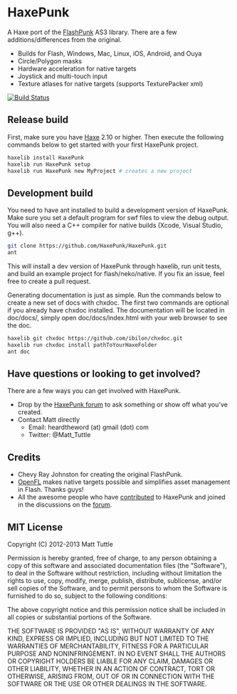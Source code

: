 # HaxePunk

A Haxe port of the [FlashPunk](http://useflashpunk.net) AS3 library. There are a few additions/differences from the original.

* Builds for Flash, Windows, Mac, Linux, iOS, Android, and Ouya
* Circle/Polygon masks
* Hardware acceleration for native targets
* Joystick and multi-touch input
* Texture atlases for native targets (supports TexturePacker xml)

[![Build Status](https://travis-ci.org/HaxePunk/HaxePunk.png?branch=master)](https://travis-ci.org/HaxePunk/HaxePunk)

## Release build

First, make sure you have [Haxe](http://haxe.org) 2.10 or higher. Then execute the following commands below to get started with your first HaxePunk project.

```bash
haxelib install HaxePunk
haxelib run HaxePunk setup
haxelib run HaxePunk new MyProject # creates a new project
```

## Development build

You need to have ant installed to build a development version of HaxePunk. Make sure you set a default program for swf files to view the debug output. You will also need a C++ compiler for native builds (Xcode, Visual Studio, g++).

```bash
git clone https://github.com/HaxePunk/HaxePunk.git
ant
```

This will install a dev version of HaxePunk through haxelib, run unit tests, and build an example project for flash/neko/native. If you fix an issue, feel free to create a pull request.

Generating documentation is just as simple. Run the commands below to create a new set of docs with chxdoc. The first two commands are optional if you already have chxdoc installed.
The documentation will be located in doc/docs/, simply open doc/docs/index.html with your web browser to see the doc.

```bash
haxelib git chxdoc https://github.com/ibilon/chxdoc.git
haxelib run chxdoc install pathToYourHaxeFolder
ant doc
```

## Have questions or looking to get involved?

There are a few ways you can get involved with HaxePunk.

*	Drop by the [HaxePunk forum](http://forum.haxepunk.com) to ask something or show off what you've created.
*	Contact Matt directly
	*	Email: heardtheword (at) gmail (dot) com
	*	Twitter: @Matt_Tuttle

## Credits

*	Chevy Ray Johnston for creating the original FlashPunk.
*	[OpenFL](http://www.openfl.org/) makes native targets possible and simplifies asset management in Flash. Thanks guys!
*	All the awesome people who have [contributed](https://github.com/HaxePunk/HaxePunk/graphs/contributors) to HaxePunk and joined in the discussions on the [forum](http://forum.haxepunk.com).

## MIT License

Copyright (C) 2012-2013 Matt Tuttle

Permission is hereby granted, free of charge, to any person obtaining a copy of this software and associated documentation files (the "Software"), to deal in the Software without restriction, including without limitation the rights to use, copy, modify, merge, publish, distribute, sublicense, and/or sell copies of the Software, and to permit persons to whom the Software is furnished to do so, subject to the following conditions:

The above copyright notice and this permission notice shall be included in all copies or substantial portions of the Software.

THE SOFTWARE IS PROVIDED "AS IS", WITHOUT WARRANTY OF ANY KIND, EXPRESS OR IMPLIED, INCLUDING BUT NOT LIMITED TO THE WARRANTIES OF MERCHANTABILITY, FITNESS FOR A PARTICULAR PURPOSE AND NONINFRINGEMENT. IN NO EVENT SHALL THE AUTHORS OR COPYRIGHT HOLDERS BE LIABLE FOR ANY CLAIM, DAMAGES OR OTHER LIABILITY, WHETHER IN AN ACTION OF CONTRACT, TORT OR OTHERWISE, ARISING FROM, OUT OF OR IN CONNECTION WITH THE SOFTWARE OR THE USE OR OTHER DEALINGS IN THE SOFTWARE.
